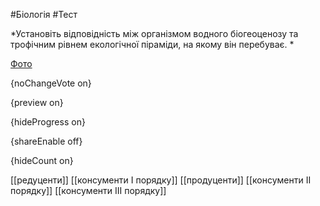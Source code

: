 #Біологія #Тест

*Установіть відповідність між організмом водного біогеоценозу та трофічним рівнем екологічної піраміди, на якому він перебуває. *

[Фото](https://zno.osvita.ua//doc/images/znotest/23/2375/bio-prob-2012_55_2375.jpg)

{noChangeVote on}

{preview on}

{hideProgress on}

{shareEnable off}

{hideCount on}

[[редуценти]]
[[консументи І порядку]]
[[продуценти]]
[[консументи ІІ порядку]]
[[консументи ІІІ порядку]]
